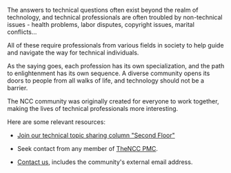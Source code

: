 The answers to technical questions often exist beyond the realm of technology, and technical professionals are often troubled by non-technical issues - health problems, labor disputes, copyright issues, marital conflicts... 

All of these require professionals from various fields in society to help guide and navigate the way for technical individuals.

As the saying goes, each profession has its own specialization, and the path to enlightenment has its own sequence. A diverse community opens its doors to people from all walks of life, and technology should not be a barrier.

The NCC community was originally created for everyone to work together, making the lives of technical professionals more interesting. 

Here are some relevant resources:

- [Join our technical topic sharing column "Second Floor"](https://2f.ncc.work/how-to)

- Seek contact from any member of [TheNCC PMC](/people/project-management-committee).

- [Contact us](/about/contact), includes the community's external email address.
